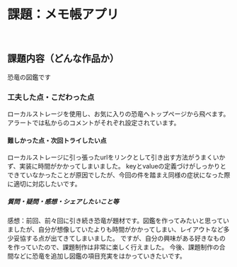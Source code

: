 # 課題：メモ帳アプリ
​
## 課題内容（どんな作品か）
恐竜の図鑑です
​
### 工夫した点・こだわった点
ローカルストレージを使用し、お気に入りの恐竜へトップページから飛べます。
アラートでは私からのコメントがそれぞれ設定されています。
​
#### 難しかった点・次回トライしたい点
ローカルストレージに引っ張ったurlをリンクとして引き出す方法がうまくいかず、実装に時間がかかってしまいました。
keyとvalueの定義づけがしっかりとできていなかったことが原因でしたが、今回の件を踏まえ同様の症状になった際に適切に対応したいです。

##### 質問・疑問・感想・シェアしたいこと等
感想：前回、前々回に引き続き恐竜が題材です。図鑑を作ってみたいと思っていましたが、自分が想像していたよりも時間がかかってしまい、レイアウトなど多少妥協する点が出てきてしまいました。
ですが、自分の興味がある好きなものを作っていたので、課題制作は非常に楽しく行えました。
今後、課題制作の合間などに恐竜を追加し図鑑の項目充実をはかっていきたいです。
